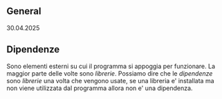 ## General 
30.04.2025

## Dipendenze
Sono elementi esterni su cui il programma si appoggia per funzionare. La maggior parte delle volte sono *librerie*.
Possiamo dire che le *dipendenze* sono *librerie* una volta che vengono usate, se una libreria e' installata ma non viene utilizzata dal programma allora non e' una dipendenza.
